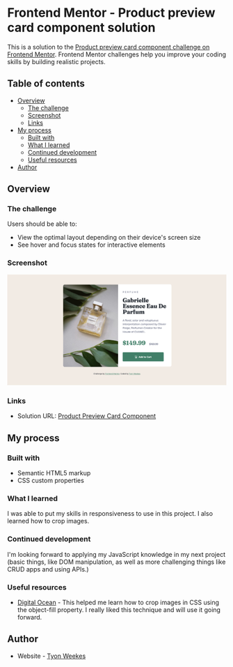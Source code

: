 # Frontend Mentor - Product preview card component solution

This is a solution to the [Product preview card component challenge on Frontend Mentor](https://www.frontendmentor.io/challenges/product-preview-card-component-GO7UmttRfa). Frontend Mentor challenges help you improve your coding skills by building realistic projects. 

## Table of contents

- [Overview](#overview)
  - [The challenge](#the-challenge)
  - [Screenshot](#screenshot)
  - [Links](#links)
- [My process](#my-process)
  - [Built with](#built-with)
  - [What I learned](#what-i-learned)
  - [Continued development](#continued-development)
  - [Useful resources](#useful-resources)
- [Author](#author)

## Overview

### The challenge

Users should be able to:

- View the optimal layout depending on their device's screen size
- See hover and focus states for interactive elements

### Screenshot

![](./screenshot.png)

### Links

- Solution URL: [Product Preview Card Component](https://your-solution-url.com)

## My process

### Built with

- Semantic HTML5 markup
- CSS custom properties

### What I learned

I was able to put my skills in responsiveness to use in this project. I also learned how to crop images.

### Continued development

I'm looking forward to applying my JavaScript knowledge in my next project (basic things, like DOM manipulation, as well as more challenging things like CRUD apps and using APIs.)

### Useful resources

- [Digital Ocean](https://www.digitalocean.com/community/tutorials/css-cropping-images-object-fit) - This helped me learn how to crop images in CSS using the object-fill property. I really liked this technique and will use it going forward.

## Author

- Website - [Tyon Weekes](https://www.tyonweekes.com)
